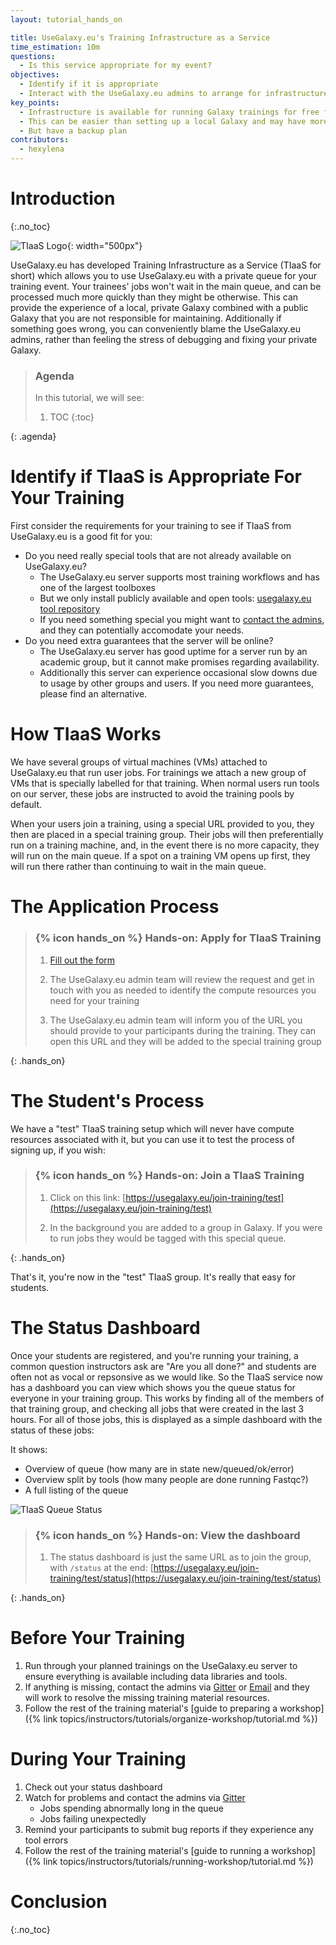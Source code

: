 ```yaml
---
layout: tutorial_hands_on

title: UseGalaxy.eu's Training Infrastructure as a Service
time_estimation: 10m
questions:
  - Is this service appropriate for my event?
objectives:
  - Identify if it is appropriate
  - Interact with the UseGalaxy.eu admins to arrange for infrastructure
key_points:
  - Infrastructure is available for running Galaxy trainings for free from UseGalaxy.eu
  - This can be easier than setting up a local Galaxy and may have more resources available
  - But have a backup plan
contributors:
  - hexylena
---
```


# Introduction
{:.no_toc}

![TIaaS Logo](../../images/tiaas-logo.png){: width="500px"}

UseGalaxy.eu has developed Training Infrastructure as a Service (TIaaS for short) which allows you to use UseGalaxy.eu with a private queue for your training event. Your trainees' jobs won't wait in the main queue, and can be processed much more quickly than they might be otherwise. This can provide the experience of a local, private Galaxy combined with a public Galaxy that you are not responsible for maintaining. Additionally if something goes wrong, you can conveniently blame the UseGalaxy.eu admins, rather than feeling the stress of debugging and fixing your private Galaxy.

> ### Agenda
>
> In this tutorial, we will see:
>
> 1. TOC
> {:toc}
>
{: .agenda}

# Identify if TIaaS is Appropriate For Your Training

First consider the requirements for your training to see if TIaaS from UseGalaxy.eu is a good fit for you:

- Do you need really special tools that are not already available on UseGalaxy.eu?
  - The UseGalaxy.eu server supports most training workflows and has one of the largest toolboxes
  - But we only install publicly available and open tools: [usegalaxy.eu tool repository](https://github.com/usegalaxy-eu/usegalaxy-eu-tools)
  - If you need something special you might want to [contact the admins](mailto:contact@usegalaxy.eu), and they can potentially accomodate your needs.
- Do you need extra guarantees that the server will be online?
  - The UseGalaxy.eu server has good uptime for a server run by an academic group, but it cannot make promises regarding availability.
  - Additionally this server can experience occasional slow downs due to usage by other groups and users. If you need more guarantees, please find an alternative.

# How TIaaS Works

We have several groups of virtual machines (VMs) attached to UseGalaxy.eu that run user jobs. For trainings we attach a new group of VMs that is specially labelled for that training. When normal users run tools on our server, these jobs are instructed to avoid the training pools by default.

When your users join a training, using a special URL provided to you, they then are placed in a special training group. Their jobs will then preferentially run on a training machine, and, in the event there is no more capacity, they will run on the main queue. If a spot on a training VM opens up first, they will run there rather than continuing to wait in the main queue.

# The Application Process

> ### {% icon hands_on %} Hands-on: Apply for TIaaS Training
>
> 1. [Fill out the form](https://usegalaxy.eu/request-tiaas)
>
> 2. The UseGalaxy.eu admin team will review the request and get in touch with you as needed to identify the compute resources you need for your training
>
> 3. The UseGalaxy.eu admin team will inform you of the URL you should provide to your participants during the training. They can open this URL and they will be added to the special training group
>
{: .hands_on}

# The Student's Process

We have a "test" TIaaS training setup which will never have compute resources associated with it, but you can use it to test the process of signing up, if you wish:

> ### {% icon hands_on %} Hands-on: Join a TIaaS Training
>
> 1. Click on this link: [https://usegalaxy.eu/join-training/test](https://usegalaxy.eu/join-training/test)
>
> 2. In the background you are added to a group in Galaxy. If you were to run jobs they would be tagged with this special queue.
>
{: .hands_on}

That's it, you're now in the "test" TIaaS group. It's really that easy for students.

# The Status Dashboard

Once your students are registered, and you're running your training, a common question instructors ask are "Are you all done?" and students are often not as vocal or repsonsive as we would like. So the TIaaS service now has a dashboard you can view which shows you the queue status for everyone in your training group. This works by finding all of the members of that training group, and checking all jobs that were created in the last 3 hours. For all of those jobs, this is displayed as a simple dashboard with the status of these jobs:

It shows:

- Overview of queue (how many are in state new/queued/ok/error)
- Overview split by tools (how many people are done running Fastqc?)
- A full listing of the queue

![TIaaS Queue Status](../../images/tiaas-status.png "The TIaaS Status dashboard gives you an overview of all jobs states (are they ok or not), as well as a breakdown by tool. This is useful for finding out if everyone is finished running FastQC this morning and if they mostly worked OK. Finally it gives you a detailed breakdown, shown in the order they were submitted. This can give you a more detailed feeling for how the students are progressing through the tutorial.")


> ### {% icon hands_on %} Hands-on: View the dashboard
>
> 1. The status dashboard is just the same URL as to join the group, with `/status` at the end: [https://usegalaxy.eu/join-training/test/status](https://usegalaxy.eu/join-training/test/status)
>
{: .hands_on}

# Before Your Training

1. Run through your planned trainings on the UseGalaxy.eu server to ensure everything is available including data libraries and tools.
2. If anything is missing, contact the admins via [Gitter](https://gitter.im/usegalaxy-eu/Lobby) or [Email](mailto:contact@usegalaxy.eu) and they will work to resolve the missing training material resources.
3. Follow the rest of the training material's [guide to preparing a workshop]({% link topics/instructors/tutorials/organize-workshop/tutorial.md %})

# During Your Training

1. Check out your status dashboard
2. Watch for problems and contact the admins via [Gitter](https://gitter.im/usegalaxy-eu/Lobby)
   - Jobs spending abnormally long in the queue
   - Jobs failing unexpectedly
2. Remind your participants to submit bug reports if they experience any tool errors
3. Follow the rest of the training material's [guide to running a workshop]({% link topics/instructors/tutorials/running-workshop/tutorial.md %})

# Conclusion
{:.no_toc}
